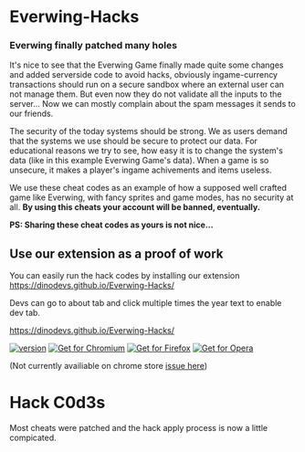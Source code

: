 # Everwing-Hacks
### Everwing finally patched many holes

It's nice to see that the Everwing Game finally made quite some changes and added serverside code to avoid hacks, obviously ingame-currency transactions should run on a secure sandbox where an external user can not manage them. But even now they do not validate all the inputs to the server... Now we can mostly complain about the spam messages it sends to our friends.

The security of the today systems should be strong. We as users demand that the systems we use should be secure to protect our data. For educational reasons we try to see, how easy it is to change the system's data (like in this example Everwing Game's data). When a game is so unsecure, it makes a player's ingame achivements and items useless.

We use these cheat codes as an example of how a supposed well crafted game like Everwing, with fancy sprites and game modes, has no security at all. **By using this cheats your account will be banned, eventually.**

**PS: Sharing these cheat codes as yours is not nice...**

## Use our extension as a proof of work
You can easily run the hack codes by installing our extension
https://dinodevs.github.io/Everwing-Hacks/

Devs can go to about tab and click multiple times the year text to enable dev tab.

https://dinodevs.github.io/Everwing-Hacks/

[![version](https://img.shields.io/badge/Extension%20Version-v2.2.2-green.svg)](https://github.com/DinoDevs/Everwing-Hacks/releases/latest)
[![Get for Chromium](https://img.shields.io/badge/Get%20for-Chrome-blue.svg)](https://github.com/DinoDevs/Everwing-Hacks/releases/download/v2.2.2/EverWingHacks.v2.2.2.crx)
[![Get for Firefox](https://img.shields.io/badge/Get%20for-Firefox-orange.svg)](https://github.com/DinoDevs/Everwing-Hacks/releases/download/v2.2.2/EverWingHacks.v2.2.2.xpi)
[![Get for Opera](https://img.shields.io/badge/Get%20for-Opera-red.svg)](https://github.com/DinoDevs/Everwing-Hacks/releases/download/v2.2.2/EverWingHacks.v2.2.2.nex)


(Not currently availiable on chrome store [issue here](../../issues/26))


# Hack C0d3s
Most cheats were patched and the hack apply process is now a little compicated.

